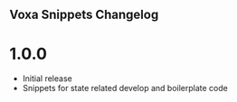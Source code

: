 ## Voxa Snippets Changelog

# 1.0.0
- Initial release
- Snippets for state related develop and boilerplate code